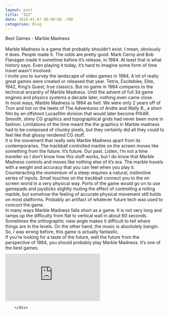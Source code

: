 ```yaml
---
layout: post
title: "323"
date: 2019-01-07 00:00:00 -700
categories: Blog
---
```


<div class="blog-content">
				<div class="paragraph"><span><span>Best Games - Marble Madness</span></span><br><br><span><span>Marble Madness is a game that probably shouldn&rsquo;t exist. I mean, obviously it does. People made it. The odds are pretty good &nbsp;Mark Cerny and Bob Flanagan made it sometime before it&rsquo;s release, in 1984. At least that is what history says. Even playing it today, it&rsquo;s hard to imagine some form of time travel wasn&rsquo;t involved.</span></span><br><span><span>I invite you to survey the landscape of video games in 1984. A lot of really great games were created or released that year. Tetris, Excitebike, Elite, 1942, King&rsquo;s Quest; true classics. But no game in 1984 compares to the technical wizardry of Marble Madness. Until the advent of full 3d game engines and physics systems a decade later, nothing even came close.</span></span><br><span><span>In most ways, Marble Madness is 1984 as hell. We were only 2 years off of Tron and hot on the heels of The Adventures of Andre and Wally B., a short film by an offshoot Lucasfilm division that would later become PIXAR. Smooth, shiny CG graphics and topographical grids had never been more in fashion. Limitations of the time meant the the graphics in Marble madness had to be composed of chunky pixels, but they certainly did all they could to feel like that glossy rendered CG stuff.</span></span><br><span><span>It is the movement that really sets Marble Madness apart from its contemporaries. The trackball controlled marble on the screen moves like something from the future. It&rsquo;s future. Our past. Listen, I&rsquo;m not a time traveller so I don&rsquo;t know how this stuff works, but I do know that Marble Madness controls and moves like nothing else of it&rsquo;s era. The marble travels with a weight and accuracy that you can feel when you play it. Counteracting the momentum of a steep requires a natural, instinctive series of inputs. Small touches on the trackball connect you to the on screen world in a very physical way. Ports of the game would go on to use gamepads and joysticks slightly muting the effect of controlling a rolling marble, but somehow the feeling of accurate physical movement still holds on most platforms. Probably an artifact of whatever future tech was used to concoct the game.</span></span><br><span><span>In many ways Marble Madness falls short as a game. It is not very long and ramps up the difficulty from flat to vertical wall in about 60 seconds. Sometimes the orthographic view angle makes it difficult to tell where things are in the levels. On the other hand, the music is absolutely bangin. So, I was wrong before, this game is actually fantastic.</span></span><br><span><span>If you&rsquo;re looking for a taste of the future, well the future from the perspective of 1984, you should probably play Marble Madness. It&rsquo;s one of the best games.</span></span></div>  <div class="wsite-youtube" style="margin-bottom:10px;margin-top:10px;"><div class="wsite-youtube-wrapper wsite-youtube-size-auto wsite-youtube-align-center"> <div class="wsite-youtube-container">  <iframe src="https://www.youtube.com/embed/jazxSQz0yL4?wmode=opaque" frameborder="0" allowfullscreen=""></iframe> </div> </div></div>

		</div>
        